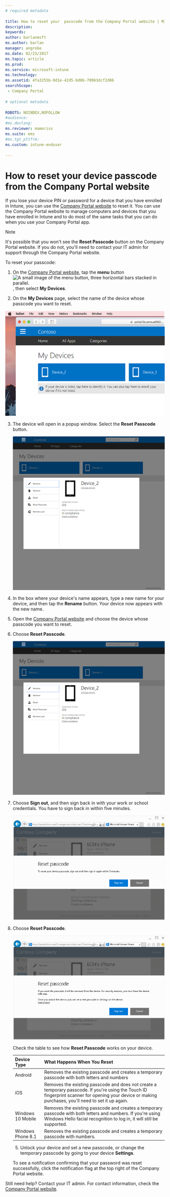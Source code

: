 ```yaml
---
# required metadata

title: How to reset your  passcode from the Company Portal website | Microsoft Docs
description:
keywords:
author: barlanmsft
ms.author: barlan
manager: angrobe
ms.date: 02/23/2017
ms.topic: article
ms.prod:
ms.service: microsoft-intune
ms.technology:
ms.assetid: 4fa3255b-9d1e-42d5-bd8b-70963dcf2d86
searchScope:
 - Company Portal

# optional metadata

ROBOTS: NOINDEX,NOFOLLOW
#audience:
#ms.devlang:
ms.reviewer: mamoriss
ms.suite: ems
#ms.tgt_pltfrm:
ms.custom: intune-enduser

---
```


# How to reset your device passcode from the Company Portal website

If you lose your device PIN or password for a device that you have enrolled in Intune, you can use the [Company Portal website](http://portal.manage.microsoft.com) to reset it. You can use the Company Portal website to manage computers and devices that you have enrolled in Intune and to do most of the same tasks that you can do when you use your Company Portal app.

> [!NOTE]
> It's possible that you won't see the **Reset Passcode** button on the Company Portal website. If you do not, you'll need to contact your IT admin for support through the Company Portal website.

To reset your passcode:

1.	On the [Company Portal website](http://portal.manage.microsoft.com), tap the __menu__ button ![A small image of the menu button, three horizontal bars stacked in parallel.](/Intune/whats-new/media/CP_hamburger_menu.png), then select __My Devices__.

2. On the __My Devices__ page, select the name of the device whose passcode you want to reset.

  ![A screenshot of the My Device page, with a couple of unidentified devices above the banner prompt to enroll unlisted devices or identify unidentified ones.](./media/macOS_enroll_002_tap_here_banner.png)

3.	The device will open in a popup window. Select the **Reset Passcode** button.

	![All options for a selected device on the Company Portal website, including Rename, Remove, Reset Device, Reset Passcode, and Remote Lock. ](./media/iwp-screen-with-all-options.png)

4.  In the box where your device's name appears, type a new name for your device, and then tap the **Rename** button. Your device now appears with the new name.


1.  Open the [Company Portal website](http://portal.manage.microsoft.com) and choose the device whose passcode you want to reset.

2.  Choose **Reset Passcode**.

    ![Device details with Reset Passcode button](./media/iwp-screen-with-all-options.png)

3.  Choose **Sign out**, and then sign back in with your work or school credentials. You have to sign back in within five minutes.

    ![Reset message with sign-out button](./media/iwp-2-sign-out.png)

4.  Choose **Reset Passcode**.

    ![Message that explains what happens when you reset the passcode](./media/iwp-3-tap-reset-passcode-after-signin.png)




    Check the table to see how **Reset Passcode** works on your device.

    |Device Type|What Happens When You Reset|
    |------------|-----------|
    |Android|Removes the existing passcode and creates a temporary passcode with both letters and numbers|
    |iOS|Removes the existing passcode and does not create a temporary passcode. If you're using the Touch ID fingerprint scanner for opening your device or making purchases, you'll need to set it up again.|
    |Windows 10 Mobile|Removes the existing passcode and creates a temporary passcode with both letters and numbers. If you're using Windows Hello facial recognition to log in, it will still be supported.|
    |Windows Phone 8.1|Removes the existing passcode and creates a temporary passcode with numbers.|

    5.  Unlock your device and set a new passcode, or change the temporary passcode by going to your device **Settings**.

    To see a notification confirming that your password was reset successfully, click the notification flag at the top right of the Company Portal website.

Still need help? Contact your IT admin. For contact information, check the [Company Portal website](http://portal.manage.microsoft.com).
